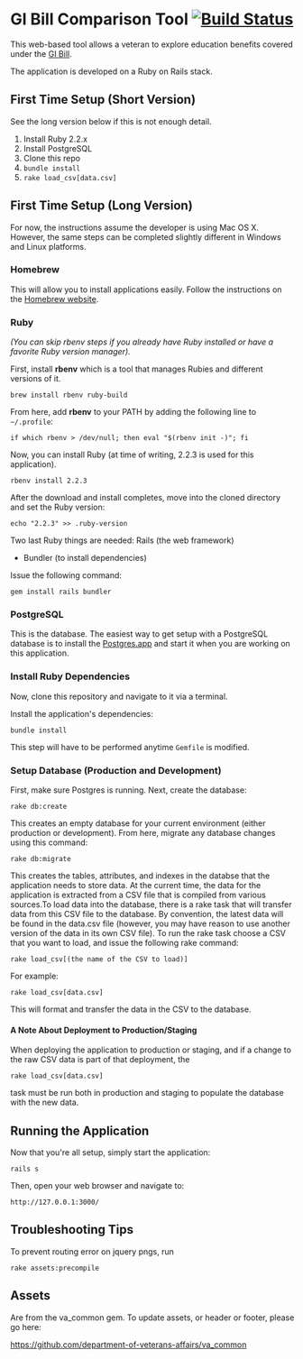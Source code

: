 # GI Bill Comparison Tool [![Build Status](https://dev.vets.gov/jenkins/buildStatus/icon?job=department-of-veterans-affairs/gi-bill-comparison-tool/master)](http://jenkins.vetsgov-internal/job/department-of-veterans-affairs/gi-bill-comparison-tool/master)

This web-based tool allows a veteran to explore education benefits covered under the [GI Bill](https://en.wikipedia.org/wiki/G.I._Bill).

The application is developed on a Ruby on Rails stack.

## First Time Setup (Short Version)

See the long version below if this is not enough detail.

1. Install Ruby 2.2.x
1. Install PostgreSQL
1. Clone this repo
1. `bundle install`
1. `rake load_csv[data.csv]`

## First Time Setup (Long Version)

For now, the instructions assume the developer is using Mac OS X. However, the same steps can be completed slightly different in Windows and Linux platforms.

### Homebrew

This will allow you to install applications easily. Follow the instructions on the [Homebrew website](http://brew.sh/).

### Ruby

*(You can skip rbenv steps if you already have Ruby installed or have a favorite Ruby version manager).*

First, install **rbenv** which is a tool that manages Rubies and different versions of it.

`brew install rbenv ruby-build`

From here, add **rbenv** to your PATH by adding the following line to `~/.profile`:

`if which rbenv > /dev/null; then eval "$(rbenv init -)"; fi`

Now, you can install Ruby (at time of writing, 2.2.3 is used for this application).

`rbenv install 2.2.3`

After the download and install completes, move into the cloned directory and set the Ruby version:

`echo "2.2.3" >> .ruby-version`

Two last Ruby things are needed: Rails (the web framework)
- Bundler (to install dependencies)

Issue the following command:

`gem install rails bundler`

### PostgreSQL

This is the database. The easiest way to get setup with a PostgreSQL database is to install the [Postgres.app](http://postgresapp.com/) and start it when you are working on this application.

### Install Ruby Dependencies

Now, clone this repository and navigate to it via a terminal.

Install the application's dependencies:

`bundle install`

This step will have to be performed anytime `Gemfile` is modified.

### Setup Database (Production and Development)

First, make sure Postgres is running. Next, create the database:

`rake db:create`

This creates an empty database for your current environment (either production or development). From here, migrate any database changes using this command:

`rake db:migrate`

This creates the tables, attributes, and indexes in the databse that the application needs to store data. At the current time, the data for the application is extracted from a CSV file that is compiled from various sources.To load data into the database, there is a rake task that will transfer data from this CSV file to the database. By convention, the latest data will be found in the data.csv file (however, you may have reason to use another version of the data in its own CSV file). To run the rake task choose a CSV that you want to load, and issue the following rake command:

`rake load_csv[(the name of the CSV to load)]`

For example:

`rake load_csv[data.csv]`

This will format and transfer the data in the CSV to the database.

#### A Note About Deployment to Production/Staging

When deploying the application to production or staging, and if a change to the raw CSV data is part of that deployment, the 

`rake load_csv[data.csv]` 

task must be run both in production and staging to populate the database with the new data.

## Running the Application

Now that you're all setup, simply start the application:

`rails s`

Then, open your web browser and navigate to:

`http://127.0.0.1:3000/`

## Troubleshooting Tips

To prevent routing error on jquery pngs, run

```
rake assets:precompile
```

## Assets

Are from the va_common gem. To update assets, or header or footer, please go here: 

https://github.com/department-of-veterans-affairs/va_common



